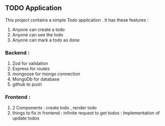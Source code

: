 ## TODO Application 

This project contains a simple Todo application .
It has these features : 

1. Anyone can create a todo 
2. Anyone can see the todo 
3. Anyone can mark a todo as done 


### Backend : 

1. Zod for validation 
2. Express for routes 
3. mongoose for mongo connection 
4. MongoDb for database 
5. github to push 

### Frontend : 

1. 2 Components : create todo , render todo 
2. things to fix in frontend : infinite request to get todos 
                             : Implementation of update todos